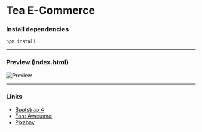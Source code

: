 # Tea E-Commerce 

### Install dependencies

```
npm install
```
***

### Preview (index.html)

![Preview](https://github.com/Davide-Stefanutti/EX-TeaEcommerce1/blob/master/Images/IndexPreview.jpg)

***

### Links

* [Bootstrap 4](http://getbootstrap.com/)
* [Font Awesome](https://fontawesome.com/)
* [Pixabay](https://pixabay.com/)
